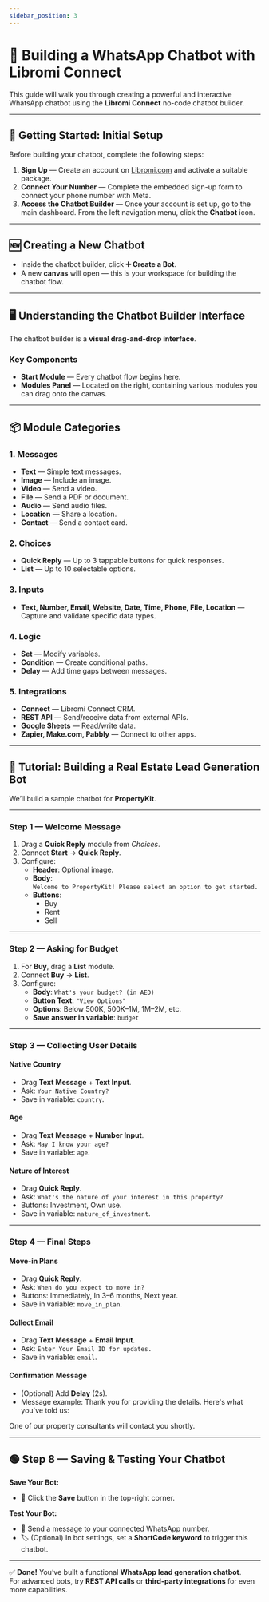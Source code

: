 ```yaml
---
sidebar_position: 3
---
```


# 🤖 Building a WhatsApp Chatbot with Libromi Connect

This guide will walk you through creating a powerful and interactive WhatsApp chatbot using the **Libromi Connect** no-code chatbot builder.

---

## 🚀 Getting Started: Initial Setup

Before building your chatbot, complete the following steps:

1. **Sign Up** — Create an account on [Libromi.com](https://libromi.com) and activate a suitable package.
2. **Connect Your Number** — Complete the embedded sign-up form to connect your phone number with Meta.
3. **Access the Chatbot Builder** — Once your account is set up, go to the main dashboard. From the left navigation menu, click the **Chatbot** icon.

---

## 🆕 Creating a New Chatbot

- Inside the chatbot builder, click **➕ Create a Bot**.
- A new **canvas** will open — this is your workspace for building the chatbot flow.

---

## 🖥️ Understanding the Chatbot Builder Interface

The chatbot builder is a **visual drag-and-drop interface**.

### Key Components
- **Start Module** — Every chatbot flow begins here.
- **Modules Panel** — Located on the right, containing various modules you can drag onto the canvas.

---

## 📦 Module Categories

### 1. **Messages**
- **Text** — Simple text messages.
- **Image** — Include an image.
- **Video** — Send a video.
- **File** — Send a PDF or document.
- **Audio** — Send audio files.
- **Location** — Share a location.
- **Contact** — Send a contact card.

### 2. **Choices**
- **Quick Reply** — Up to 3 tappable buttons for quick responses.
- **List** — Up to 10 selectable options.

### 3. **Inputs**
- **Text, Number, Email, Website, Date, Time, Phone, File, Location** — Capture and validate specific data types.

### 4. **Logic**
- **Set** — Modify variables.
- **Condition** — Create conditional paths.
- **Delay** — Add time gaps between messages.

### 5. **Integrations**
- **Connect** — Libromi Connect CRM.
- **REST API** — Send/receive data from external APIs.
- **Google Sheets** — Read/write data.
- **Zapier, Make.com, Pabbly** — Connect to other apps.

---

## 🏡 Tutorial: Building a Real Estate Lead Generation Bot

We’ll build a sample chatbot for **PropertyKit**.

---

### **Step 1 — Welcome Message**
1. Drag a **Quick Reply** module from *Choices*.
2. Connect **Start** → **Quick Reply**.
3. Configure:
   - **Header**: Optional image.
   - **Body**:  
     `Welcome to PropertyKit! Please select an option to get started.`
   - **Buttons**:  
     - Buy  
     - Rent  
     - Sell

---

### **Step 2 — Asking for Budget**
1. For **Buy**, drag a **List** module.
2. Connect **Buy** → **List**.
3. Configure:
   - **Body**: `What's your budget? (in AED)`
   - **Button Text**: `"View Options"`
   - **Options**: Below 500K, 500K–1M, 1M–2M, etc.
   - **Save answer in variable**: `budget`

---

### **Step 3 — Collecting User Details**

#### Native Country
- Drag **Text Message** + **Text Input**.
- Ask: `Your Native Country?`
- Save in variable: `country`.

#### Age
- Drag **Text Message** + **Number Input**.
- Ask: `May I know your age?`
- Save in variable: `age`.

#### Nature of Interest
- Drag **Quick Reply**.
- Ask: `What's the nature of your interest in this property?`
- Buttons: Investment, Own use.
- Save in variable: `nature_of_investment`.

---

### **Step 4 — Final Steps**

#### Move-in Plans
- Drag **Quick Reply**.
- Ask: `When do you expect to move in?`
- Buttons: Immediately, In 3–6 months, Next year.
- Save in variable: `move_in_plan`.

#### Collect Email
- Drag **Text Message** + **Email Input**.
- Ask: `Enter Your Email ID for updates.`
- Save in variable: `email`.

#### Confirmation Message
- (Optional) Add **Delay** (2s).
- Message example:
Thank you for providing the details. Here's what you've told us:



One of our property consultants will contact you shortly.

---

## 🟢 Step 8 — Saving & Testing Your Chatbot

**Save Your Bot:**
- 💾 Click the **Save** button in the top-right corner.

**Test Your Bot:**
- 📲 Send a message to your connected WhatsApp number.
- 🏷️ (Optional) In bot settings, set a **ShortCode keyword** to trigger this chatbot.

---

✅ **Done!** You’ve built a functional **WhatsApp lead generation chatbot**.  
For advanced bots, try **REST API calls** or **third-party integrations** for even more capabilities.